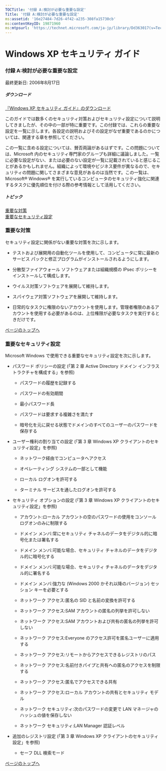 ```yaml
---
TOCTitle: '付録 A:検討が必要な重要な設定'
Title: '付録 A:検討が必要な重要な設定'
ms:assetid: '16e27484-7d26-4f42-a235-308fa15730cb'
ms:contentKeyID: 19871960
ms:mtpsurl: 'https://technet.microsoft.com/ja-jp/library/Dd363017(v=TechNet.10)'
---
```


Windows XP セキュリティ ガイド
==============================

### 付録 A:検討が必要な重要な設定

最終更新日: 2006年8月17日

##### ダウンロード

[『Windows XP セキュリティ ガイド』のダウンロード](http://go.microsoft.com/fwlink/?linkid=14840)

このガイドでは数多くのセキュリティ対策およびセキュリティ設定について説明してきましたが、その中の一部が特に重要です。この付録では、これらの重要な設定を一覧に示します。各設定の説明およびその設定がなぜ重要であるのかについては、関連する章を参照してください。

この一覧に含める設定については、賛否両論があるはずです。この問題については、Microsoft 内のセキュリティ専門家のグループも詳細に議論しました。一覧に必要な設定がない、または必要のない設定が一覧に記載されていると感じることがあるかもしれません。組織によって環境やビジネス要件が異なるので、セキュリティの問題に関してさまざまな意見があるのは当然です。この一覧は、Microsoft® Windows® を実行しているコンピュータのセキュリティ強化に関連するタスクに優先順位を付ける際の参考情報として活用してください。

##### トピック

[](#ebaa)[重要な対策](#ebaa)  
[](#eaaa)[重要なセキュリティ設定](#eaaa)

### 重要な対策  


セキュリティ設定に関係がない重要な対策を次に示します。

-   テストおよび展開用の自動化ツールを使用して、コンピュータに常に最新のサービス パックと修正プログラムがインストールされるようにします。

-   分散型ファイアウォール ソフトウェアまたは組織規模の IPsec ポリシーをインストールして構成します。

-   ウイルス対策ソフトウェアを展開して維持します。

-   スパイウェア対策ソフトウェアを展開して維持します。

-   日常的なタスクに権限のないアカウントを使用します。管理者権限のあるアカウントを使用する必要があるのは、上位権限が必要なタスクを実行するときだけです。

[](#mainsection)[ページのトップへ](#mainsection)

### 重要なセキュリティ設定

Microsoft Windows で使用できる重要なセキュリティ設定を次に示します。

-   パスワード ポリシーの設定 (「第 2 章 Active Directory ドメイン インフラストラクチャを構成する」を参照)

    -   パスワードの履歴を記録する

    -   パスワードの有効期間

    -   最小パスワード長

    -   パスワードは要求する複雑さを満たす

    -   暗号化を元に戻せる状態でドメインのすべてのユーザーのパスワードを保存する

-   ユーザー権利の割り当ての設定 (「第 3 章 Windows XP クライアントのセキュリティ設定」を参照)

    -   ネットワーク経由でコンピュータへアクセス

    -   オペレーティング システムの一部として機能

    -   ローカル ログオンを許可する

    -   ターミナル サービスを通したログオンを許可する

-   セキュリティ オプションの設定 (「第 3 章 Windows XP クライアントのセキュリティ設定」を参照)

    -   アカウント:ローカル アカウントの空のパスワードの使用をコンソール ログオンのみに制限する

    -   ドメイン メンバ:常にセキュリティ チャネルのデータをデジタル的に暗号化または署名する

    -   ドメイン メンバ:可能な場合、セキュリティ チャネルのデータをデジタル的に暗号化する

    -   ドメイン メンバ:可能な場合、セキュリティ チャネルのデータをデジタル的に署名する

    -   ドメイン メンバ:強力な (Windows 2000 かそれ以降のバージョン) セッション キーを必要とする

    -   ネットワーク アクセス:匿名の SID と名前の変換を許可する

    -   ネットワーク アクセス:SAM アカウントの匿名の列挙を許可しない

    -   ネットワーク アクセス:SAM アカウントおよび共有の匿名の列挙を許可しない

    -   ネットワーク アクセス:Everyone のアクセス許可を匿名ユーザーに適用する

    -   ネットワーク アクセス:リモートからアクセスできるレジストリのパス

    -   ネットワーク アクセス:名前付きパイプと共有への匿名のアクセスを制限する

    -   ネットワーク アクセス:匿名でアクセスできる共有

    -   ネットワーク アクセス:ローカル アカウントの共有とセキュリティ モデル

    -   ネットワーク セキュリティ:次のパスワードの変更で LAN マネージャのハッシュの値を保存しない

    -   ネットワーク セキュリティ:LAN Manager 認証レベル

-   追加のレジストリ設定 (「第 3 章 Windows XP クライアントのセキュリティ設定」を参照)

    -   セーフ DLL 検索モード

[](#mainsection)[ページのトップへ](#mainsection)
